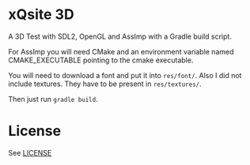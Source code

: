 # xQsite 3D

A 3D Test with SDL2, OpenGL and AssImp with a Gradle build script.

For AssImp you will need CMake and an environment variable named CMAKE_EXECUTABLE pointing to the cmake executable.

You will need to download a font and put it into `res/font/`. 
Also I did not include textures. They have to be present in `res/textures/`.

Then just run `gradle build`.

# License

See [LICENSE](./LICENSE)

